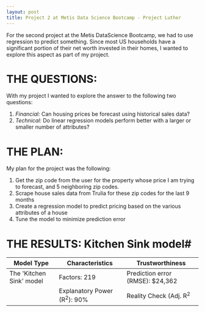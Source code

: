 ```yaml
---
layout: post
title: Project 2 at Metis Data Science Bootcamp - Project Luther
---
```


For the second project at the Metis DataScience Bootcamp, we had to use regression to predict something.  Since most US households have a significant portion of their net worth invested in 
their homes, I wanted to explore this aspect as part of my project.

# THE QUESTIONS: #
With my project I wanted to explore the answer to the following two questions:

1. *Financial:*  Can housing prices be forecast using historical sales data?
2. *Technical:*  Do linear regression models perform better with a larger or smaller number of attributes?

# THE PLAN: #
My plan for the project was the following:
1. Get the zip code from the user for the property whose price I am trying to forecast, and 5 neighboring zip codes.
2. Scrape house sales data from Trulia for these zip codes for the last 9 months
3. Create a regression model to predict pricing based on the various attributes of a house
4. Tune the model to minimize prediction error

# THE RESULTS: Kitchen Sink model#

Model Type | Characteristics | Trustworthiness
-----------|-----------------|----------------
The 'Kitchen Sink' model | Factors: 219 | Prediction error (RMSE): $24,362
| | Explanatory Power (R<sup>2</sup>): 90% | Reality Check (Adj. R<sup>2</sup>


